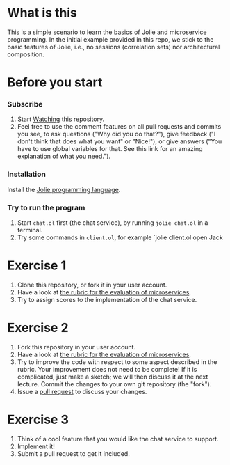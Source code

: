 # What is this

This is a simple scenario to learn the basics of Jolie and microservice programming. In the initial example provided in this repo, we stick to the basic features of Jolie, i.e., no sessions (correlation sets) nor architectural composition.

# Before you start

### Subscribe

1. Start [Watching](https://help.github.com/articles/watching-repositories/) this repository.
2. Feel free to use the comment features on all pull requests and commits you see, to ask questions ("Why did you do that?"), give feedback ("I don't think that does what you want" or "Nice!"), or give answers ("You have to use global variables for that. See this link for an amazing explanation of what you need.").

### Installation

Install the [Jolie programming language](http://www.jolie-lang.org/).

### Try to run the program

1. Start `chat.ol` first (the chat service), by running `jolie chat.ol` in a terminal.
2. Try some commands in `client.ol`, for example `jolie client.ol open Jack 

# Exercise 1

1. Clone this repository, or fork it in your user account.
2. Have a look at [the rubric for the evaluation of microservices](https://github.com/microservices-course/material/blob/master/rubrics/design.md).
3. Try to assign scores to the implementation of the chat service.

# Exercise 2

1. Fork this repository in your user account.
2. Have a look at [the rubric for the evaluation of microservices](https://github.com/microservices-course/material/blob/master/rubrics/design.md).
3. Try to improve the code with respect to some aspect described in the rubric. Your improvement does not need to be complete! If it is complicated, just make a sketch; we will then discuss it at the next lecture. Commit the changes to your own git repository (the "fork").
4. Issue a [pull request](https://help.github.com/articles/using-pull-requests/) to discuss your changes.

# Exercise 3

1. Think of a cool feature that you would like the chat service to support.
2. Implement it!
3. Submit a pull request to get it included.
